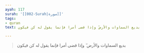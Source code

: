 ```yaml
---
ayah: 117
surah: '[[002-Surah|سورة]]'
tags:
- quran
text: بديع السماوات والأرض ۖ وإذا قضى أمرا فإنما يقول له كن فيكون

---
```

> بديع السماوات والأرض ۖ وإذا قضى أمرا فإنما يقول له كن فيكون
